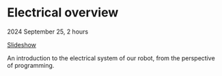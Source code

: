# Electrical overview

2024 September 25, 2 hours

[Slideshow](https://docs.google.com/presentation/d/1uFjf7_ao1UozWXgH4de898f3bma68F_b5XhLbyhXV9M/edit#slide=id.p)

An introduction to the electrical system of our robot, from the perspective of programming.
